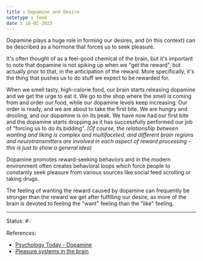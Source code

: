 ```yaml
---
title : Dopamine and Desire
notetype : feed
date : 16-02-2023
---
```


Dopamine plays a huge role in forming our desires, and (in this context) can be described as a hormone that forces us to seek pleasure.

It's often thought of as a feel-good chemical of the brain, but it's important to note that dopamine is not spiking up when we "get the reward", but actually prior to that, in the anticipation of the reward. More specifically, it's the thing that pushes us to do stuff we expect to be rewarded for.

When we smell tasty, high-calorie food, our brain starts releasing dopamine and we get the urge to eat it. We go to the shop where the smell is coming from and order our food, while our dopamine levels keep increasing. Our order is ready, and we are about to take the first bite. We are hungry and drooling, and our dopamine is on its peak. We have now had our first bite and the dopamine starts dropping as it has successfully performed our job of "forcing us to do its bidding". *(Of course, the relationship between wanting and liking is complex and multifaceted, and different brain regions and neurotransmitters are involved in each aspect of reward processing - this is just to show a general idea)*

Dopamine promotes reward-seeking behaviors and in the modern environment often creates behavioral loops which force people to constantly seek pleasure from various sources like social feed scrolling or taking drugs.

The feeling of wanting the reward caused by dopamine can frequently be stronger than the reward we get after fulfilling our desire, as more of the brain is devoted to feeling the "want" feeling than the "like" feeling.




-----

Status: #💡 

References:
- [Psychology Today - Dopamine](https://www.psychologytoday.com/us/basics/dopamine)
- [Pleasure systems in the brain](https://www.ncbi.nlm.nih.gov/pmc/articles/PMC4425246/)

